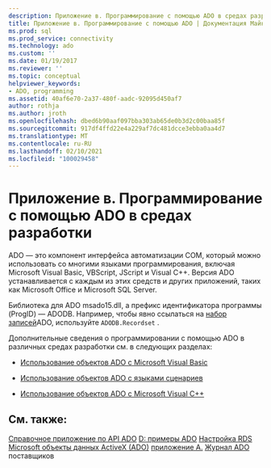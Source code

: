 ```yaml
---
description: Приложение в. Программирование с помощью ADO в средах разработки
title: Приложение в. Программирование с помощью ADO | Документация Майкрософт
ms.prod: sql
ms.prod_service: connectivity
ms.technology: ado
ms.custom: ''
ms.date: 01/19/2017
ms.reviewer: ''
ms.topic: conceptual
helpviewer_keywords:
- ADO, programming
ms.assetid: 40af6e70-2a37-480f-aadc-92095d450af7
author: rothja
ms.author: jroth
ms.openlocfilehash: dbed6b90aaf097bba303ab65de0b3d2c00baa85f
ms.sourcegitcommit: 917df4ffd22e4a229af7dc481dcce3ebba0aa4d7
ms.translationtype: MT
ms.contentlocale: ru-RU
ms.lasthandoff: 02/10/2021
ms.locfileid: "100029458"
---
```

# <a name="appendix-c-programming-with-ado-in-development-environments"></a>Приложение в. Программирование с помощью ADO в средах разработки
ADO — это компонент интерфейса автоматизации COM, который можно использовать со многими языками программирования, включая Microsoft Visual Basic, VBScript, JScript и Visual C++. Версия ADO устанавливается с каждым из этих средств и других приложений, таких как Microsoft Office и Microsoft SQL Server.

 Библиотека для ADO msado15.dll, а префикс идентификатора программы (ProgID) — ADODB. Например, чтобы явно ссылаться на [набор записей](../../reference/ado-api/recordset-object-ado.md)ADO, используйте `ADODB.Recordset` .

 Дополнительные сведения о программировании с помощью ADO в различных средах разработки см. в следующих разделах:

-   [Использование объектов ADO с Microsoft Visual Basic](./using-ado-with-microsoft-visual-basic.md)

-   [Использование объектов ADO с языками сценариев](./using-ado-with-scripting-languages.md)

-   [Использование объектов ADO с Microsoft Visual C++](./using-ado-with-microsoft-visual-c.md)

## <a name="see-also"></a>См. также:
 [Справочное приложение по API ADO](../../reference/ado-api/ado-api-reference.md) [D: примеры ADO](./appendix-d-ado-samples.md) [Настройка RDS](../remote-data-service/configuring-rds.md) [Microsoft объекты данных ActiveX (ADO)](../../microsoft-activex-data-objects-ado.md) [приложение A.](./appendix-a-providers.md) [Журнал ADO](../ado-history.md) поставщиков